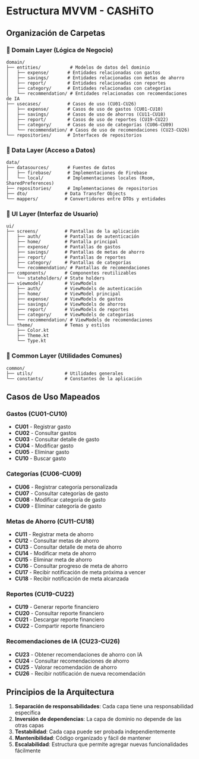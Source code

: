 # Estructura MVVM - CASHiTO

## Organización de Carpetas

### 📁 Domain Layer (Lógica de Negocio)
```
domain/
├── entities/           # Modelos de datos del dominio
│   ├── expense/       # Entidades relacionadas con gastos
│   ├── savings/       # Entidades relacionadas con metas de ahorro
│   ├── report/        # Entidades relacionadas con reportes
│   ├── category/      # Entidades relacionadas con categorías
│   └── recommendation/ # Entidades relacionadas con recomendaciones de IA
├── usecases/          # Casos de uso (CU01-CU26)
│   ├── expense/       # Casos de uso de gastos (CU01-CU10)
│   ├── savings/       # Casos de uso de ahorros (CU11-CU18)
│   ├── report/        # Casos de uso de reportes (CU19-CU22)
│   ├── category/      # Casos de uso de categorías (CU06-CU09)
│   └── recommendation/ # Casos de uso de recomendaciones (CU23-CU26)
└── repositories/      # Interfaces de repositorios
```

### 📁 Data Layer (Acceso a Datos)
```
data/
├── datasources/       # Fuentes de datos
│   ├── firebase/      # Implementaciones de Firebase
│   └── local/         # Implementaciones locales (Room, SharedPreferences)
├── repositories/      # Implementaciones de repositorios
├── dto/              # Data Transfer Objects
└── mappers/          # Convertidores entre DTOs y entidades
```

### 📁 UI Layer (Interfaz de Usuario)
```
ui/
├── screens/          # Pantallas de la aplicación
│   ├── auth/         # Pantallas de autenticación
│   ├── home/         # Pantalla principal
│   ├── expense/      # Pantallas de gastos
│   ├── savings/      # Pantallas de metas de ahorro
│   ├── report/       # Pantallas de reportes
│   ├── category/     # Pantallas de categorías
│   └── recommendation/ # Pantallas de recomendaciones
├── components/       # Componentes reutilizables
│   └── stateholders/ # State holders
├── viewmodel/        # ViewModels
│   ├── auth/         # ViewModels de autenticación
│   ├── home/         # ViewModel principal
│   ├── expense/      # ViewModels de gastos
│   ├── savings/      # ViewModels de ahorros
│   ├── report/       # ViewModels de reportes
│   ├── category/     # ViewModels de categorías
│   └── recommendation/ # ViewModels de recomendaciones
└── theme/            # Temas y estilos
    ├── Color.kt
    ├── Theme.kt
    └── Type.kt
```

### 📁 Common Layer (Utilidades Comunes)
```
common/
├── utils/            # Utilidades generales
└── constants/        # Constantes de la aplicación
```

## Casos de Uso Mapeados

### Gastos (CU01-CU10)
- **CU01** - Registrar gasto
- **CU02** - Consultar gastos
- **CU03** - Consultar detalle de gasto
- **CU04** - Modificar gasto
- **CU05** - Eliminar gasto
- **CU10** - Buscar gasto

### Categorías (CU06-CU09)
- **CU06** - Registrar categoría personalizada
- **CU07** - Consultar categorías de gasto
- **CU08** - Modificar categoría de gasto
- **CU09** - Eliminar categoría de gasto

### Metas de Ahorro (CU11-CU18)
- **CU11** - Registrar meta de ahorro
- **CU12** - Consultar metas de ahorro
- **CU13** - Consultar detalle de meta de ahorro
- **CU14** - Modificar meta de ahorro
- **CU15** - Eliminar meta de ahorro
- **CU16** - Consultar progreso de meta de ahorro
- **CU17** - Recibir notificación de meta próxima a vencer
- **CU18** - Recibir notificación de meta alcanzada

### Reportes (CU19-CU22)
- **CU19** - Generar reporte financiero
- **CU20** - Consultar reporte financiero
- **CU21** - Descargar reporte financiero
- **CU22** - Compartir reporte financiero

### Recomendaciones de IA (CU23-CU26)
- **CU23** - Obtener recomendaciones de ahorro con IA
- **CU24** - Consultar recomendaciones de ahorro
- **CU25** - Valorar recomendación de ahorro
- **CU26** - Recibir notificación de nueva recomendación

## Principios de la Arquitectura

1. **Separación de responsabilidades**: Cada capa tiene una responsabilidad específica
2. **Inversión de dependencias**: La capa de dominio no depende de las otras capas
3. **Testabilidad**: Cada capa puede ser probada independientemente
4. **Mantenibilidad**: Código organizado y fácil de mantener
5. **Escalabilidad**: Estructura que permite agregar nuevas funcionalidades fácilmente
